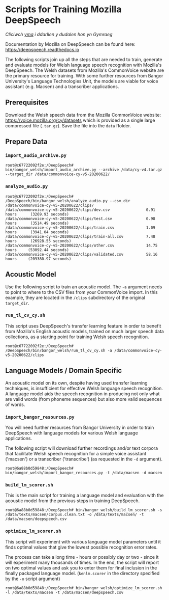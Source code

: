 # Scripts for Training Mozilla DeepSpeech

*Cliciwch [yma](README.md) i ddarllen y dudalen hon yn Gymraeg*

Documentation by Mozilla on DeepSpeech can be found here: https://deepspeech.readthedocs.io 

The following scripts join up all the steps that are needed to train, generate and evaluate models for Welsh language speech recognition with Mozilla's DeepSpeech. The Welsh datasets from Mozilla's CommonVoice website are the primary resource for training. With some further resources from Bangor University's Language Technologies Unit, the models are viable for voice assistant (e.g. Macsen) and a transcriber applications. 


## Prerequisites

Download the Welsh speech data from the Mozilla CommonVoice website: https://voice.mozilla.org/cy/datasets which is provided as a single large compressed file (`.tar.gz`). Save the file into the `data` ffolder. 


## Prepare Data

### `import_audio_archive.py`

```shell
root@c67722092f2e:/DeepSpeech# bin/bangor_welsh/import_audio_archive.py --archive /data/cy-v4.tar.gz --target_dir /data/commonvoice-cy-v5-20200622/
```

### `analyze_audio.py`

```shell
root@c67722092f2e:/DeepSpeech# /DeepSpeech/bin/bangor_welsh/analyze_audio.py --csv_dir /data/commonvoice-cy-v5-20200622/clips/
/data/commonvoice-cy-v5-20200622/clips/dev.csv                0.91 hours      (3269.93 seconds)
/data/commonvoice-cy-v5-20200622/clips/test.csv               0.98 hours      (3514.49 seconds)
/data/commonvoice-cy-v5-20200622/clips/train.csv              1.09 hours      (3941.04 seconds)
/data/commonvoice-cy-v5-20200622/clips/train-all.csv          7.48 hours      (26928.55 seconds)
/data/commonvoice-cy-v5-20200622/clips/other.csv              14.75 hours     (53092.44 seconds)
/data/commonvoice-cy-v5-20200622/clips/validated.csv          58.16 hours     (209380.97 seconds)
```


## Acoustic Model

Use the following script to train an acoustic model. The `-a` argument needs to point to where to the CSV files from your CommonVoice import. In this example, they are located in the `/clips` subdirectory of the original `target_dir`.  


### `run_tl_cv_cy.sh`

This script uses DeepSpeech's transfer learning feature in order to benefit from Mozilla's English acoustic models, trained on much larger speech data collections, as a starting point for training Welsh speech recognition.

```shell
root@c67722092f2e:/DeepSpeech# /DeepSpeech/bin/bangor_welsh/run_tl_cv_cy.sh -a /data/commonvoice-cy-v5-20200622/clips
```



## Language Models / Domain Specific

An acoustic model on its own, despite having used transfer learning techniques, is insufficient for effective Welsh language speech recognition. A language model aids the speech recognition in producing not only what are valid words (from phoneme sequences) but also more valid sequences of words. 


### `import_bangor_resources.py`

You will need further resources from Bangor University in order to train  DeepSpeech with language models for various Welsh language applications. 

The following script will download further recordings and/or text corpora that facilitate Welsh speech recognition for a simple voice assistant ('macsen') or a transcriber ('transcribe') (as requested in the `-d` argument).


```shell
root@6a88b0d59848:/DeepSpeech# bin/bangor_welsh/import_bangor_resources.py -t /data/macsen -d macsen
```


### `build_lm_scorer.sh`

This is the main script for training a language model and evaluation with the acoustic model from the previous steps in training DeepSpeech.


```shell
root@6a88b0d59848:/DeepSpeech# bin/bangor_welsh/build_lm_scorer.sh -s /data/texts/macsen/corpus.clean.txt -o /data/texts/macsen/ -t /data/macsen/deepspeech.csv
```


### `optimize_lm_scorer.sh`

This script will experiment with various language model parameters until it finds optimal values that give the lowest possible recognition error rates. 
 
The process can take a long time - hours or possibly day or two - since it will experiment many thousands of times. In the end, the script will report on two optimal values and ask you to enter them for final inclusion in the finally packaged language model. (`kenlm.scorer` in the directory specified by the `-o` script argument)

```shell
root@6a88b0d59848:/DeepSpeech# bin/bangor_welsh/optimize_lm_scorer.sh -l /data/texts/macsen -t /data/macsen/deepspeech.csv
```
